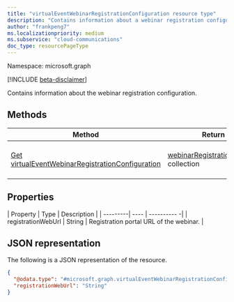 ```yaml
---
title: "virtualEventWebinarRegistrationConfiguration resource type"
description: "Contains information about a webinar registration configuration."
author: "frankpeng7"
ms.localizationpriority: medium
ms.subservice: "cloud-communications"
doc_type: resourcePageType
---
```


Namespace: microsoft.graph

[!INCLUDE [beta-disclaimer](../../includes/beta-disclaimer.md)]

Contains information about the webinar registration configuration. 

## Methods

| Method | Return Type |Description |
| ------ | ----------- | ---------- |
| [Get virtualEventWebinarRegistrationConfiguration](../api/virtualeventwebinarregistrationconfiguration-get.md) | [webinarRegistrationConfiguration](../resources/virtualeventwebinarregistrationconfiguration.md) collection | Read the properties and relationships of a [webinarRegistrationConfiguration](../resources/virtualeventwebinarregistrationconfiguration.md) object. |

## Properties

| Property | Type | Description |
| ---------| ---- | ---------- -|
| registrationWebUrl | String | Registration portal URL of the webinar. |

## JSON representation

The following is a JSON representation of the resource.

<!-- {
  "blockType": "resource",
  "keyProperty": "id",
  "@odata.type": "microsoft.graph.virtualEventWebinarRegistrationConfiguration",
  "baseType": "microsoft.graph.entity",
  "openType": false
}
-->
``` json
{
  "@odata.type": "#microsoft.graph.virtualEventWebinarRegistrationConfiguration",
  "registrationWebUrl": "String"
}
```
